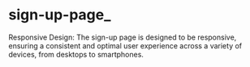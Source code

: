 # sign-up-page_
Responsive Design: The sign-up page is designed to be responsive, ensuring a consistent and optimal user experience across a variety of devices, from desktops to smartphones. 
